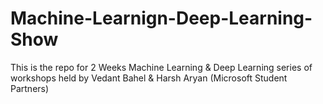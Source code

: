 # Machine-Learnign-Deep-Learning-Show
This is the repo for 2 Weeks Machine Learning &amp; Deep Learning series of workshops held by Vedant Bahel &amp; Harsh Aryan (Microsoft Student Partners)
